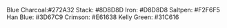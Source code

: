 Blue Charcoal:#272A32
Stack: #8D8D8D
Iron: #D8D8D8
Saltpen: #F2F6F5
Han Blue: #3D67C9
Crimson: #E61638
Kelly Green: #31C616
